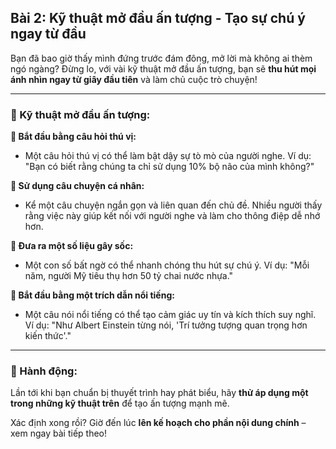 ## Bài 2: Kỹ thuật mở đầu ấn tượng - Tạo sự chú ý ngay từ đầu  

Bạn đã bao giờ thấy mình đứng trước đám đông, mở lời mà không ai thèm ngó ngàng? Đừng lo, với vài kỹ thuật mở đầu ấn tượng, bạn sẽ **thu hút mọi ánh nhìn ngay từ giây đầu tiên** và làm chủ cuộc trò chuyện!  

---

### 📌 Kỹ thuật mở đầu ấn tượng:  

**🔹 Bắt đầu bằng câu hỏi thú vị:**
- Một câu hỏi thú vị có thể làm bật dậy sự tò mò của người nghe. Ví dụ: "Bạn có biết rằng chúng ta chỉ sử dụng 10% bộ não của mình không?"  

**🔹 Sử dụng câu chuyện cá nhân:**
- Kể một câu chuyện ngắn gọn và liên quan đến chủ đề. Nhiều người thấy rằng việc này giúp kết nối với người nghe và làm cho thông điệp dễ nhớ hơn.  

**🔹 Đưa ra một số liệu gây sốc:**
- Một con số bất ngờ có thể nhanh chóng thu hút sự chú ý. Ví dụ: "Mỗi năm, người Mỹ tiêu thụ hơn 50 tỷ chai nước nhựa."  

**🔹 Bắt đầu bằng một trích dẫn nổi tiếng:**
- Một câu nói nổi tiếng có thể tạo cảm giác uy tín và kích thích suy nghĩ. Ví dụ: "Như Albert Einstein từng nói, 'Trí tưởng tượng quan trọng hơn kiến thức'."  

---

### 🚀 Hành động:  

Lần tới khi bạn chuẩn bị thuyết trình hay phát biểu, hãy **thử áp dụng một trong những kỹ thuật trên** để tạo ấn tượng mạnh mẽ.  

Xác định xong rồi? Giờ đến lúc **lên kế hoạch cho phần nội dung chính** – xem ngay bài tiếp theo!  